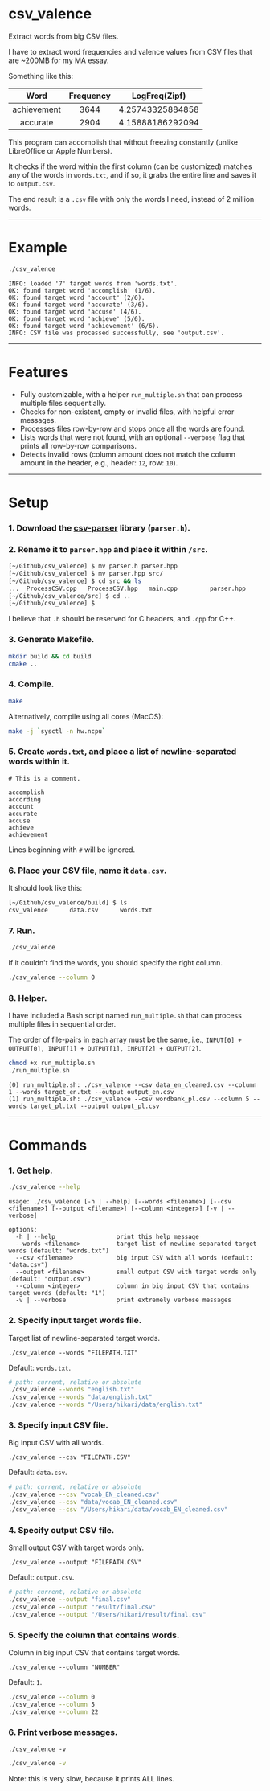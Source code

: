 # csv_valence
Extract words from big CSV files.

I have to extract word frequencies and valence values from CSV files that are ~200MB for my MA essay.

Something like this:

|    Word     | Frequency |  LogFreq(Zipf)   |
| :---------: | :-------: | :--------------: |
| achievement |   3644    | 4.25743325884858 |
|  accurate   |   2904    | 4.15888186292094 |

This program can accomplish that without freezing constantly (unlike LibreOffice or Apple Numbers).

It checks if the word within the first column (can be customized) matches any of the words in `words.txt`, and if so, it grabs the entire line and saves it to `output.csv`.

The end result is a `.csv` file with only the words I need, instead of 2 million words.


---


# Example

```bash
./csv_valence
```

```
INFO: loaded '7' target words from 'words.txt'.
OK: found target word 'accomplish' (1/6).
OK: found target word 'account' (2/6).
OK: found target word 'accurate' (3/6).
OK: found target word 'accuse' (4/6).
OK: found target word 'achieve' (5/6).
OK: found target word 'achievement' (6/6).
INFO: CSV file was processed successfully, see 'output.csv'.
```


---


# Features

* Fully customizable, with a helper `run_multiple.sh` that can process multiple files sequentially.
* Checks for non-existent, empty or invalid files, with helpful error messages.
* Processes files row-by-row and stops once all the words are found.
* Lists words that were not found, with an optional `--verbose` flag that prints all row-by-row comparisons.
* Detects invalid rows (column amount does not match the column amount in the header, e.g., header: `12`, row: `10`).

---


# Setup

### 1. Download the [csv-parser](https://github.com/AriaFallah/csv-parser) library (`parser.h`).

### 2. Rename it to `parser.hpp` and place it within `/src`.

```bash
[~/Github/csv_valence] $ mv parser.h parser.hpp
[~/Github/csv_valence] $ mv parser.hpp src/
[~/Github/csv_valence] $ cd src && ls
...  ProcessCSV.cpp   ProcessCSV.hpp   main.cpp         parser.hpp
[~/Github/csv_valence/src] $ cd ..
[~/Github/csv_valence] $
```

I believe that `.h` should be reserved for C headers, and `.cpp` for C++.

### 3. Generate Makefile.

```bash
mkdir build && cd build
cmake ..
```

### 4. Compile.

```bash
make
```


Alternatively, compile using all cores (MacOS):

```bash
make -j `sysctl -n hw.ncpu`
```

### 5. Create `words.txt`, and place a list of newline-separated words within it.

```
# This is a comment.

accomplish
according
account
accurate
accuse
achieve
achievement
```

Lines beginning with `#` will be ignored.

### 6. Place your CSV file, name it `data.csv`.

It should look like this:

```bash
[~/Github/csv_valence/build] $ ls
csv_valence      data.csv      words.txt
```

### 7. Run.

```bash
./csv_valence
```

If it couldn't find the words, you should specify the right column.

```bash
./csv_valence --column 0
```


### 8. Helper.

I have included a Bash script named `run_multiple.sh` that can process multiple files in sequential order.

The order of file-pairs in each array must be the same, i.e., `INPUT[0] + OUTPUT[0], INPUT[1] + OUTPUT[1], INPUT[2] + OUTPUT[2]`.

```bash
chmod +x run_multiple.sh
./run_multiple.sh
```

```
(0) run_multiple.sh: ./csv_valence --csv data_en_cleaned.csv --column 1 --words target_en.txt --output output_en.csv
(1) run_multiple.sh: ./csv_valence --csv wordbank_pl.csv --column 5 --words target_pl.txt --output output_pl.csv
```


---


# Commands

### 1. Get help.

```bash
./csv_valence --help
```

```
usage: ./csv_valence [-h | --help] [--words <filename>] [--csv <filename>] [--output <filename>] [--column <integer>] [-v | --verbose]

options:
  -h | --help                 print this help message
  --words <filename>          target list of newline-separated target words (default: "words.txt")
  --csv <filename>            big input CSV with all words (default: "data.csv")
  --output <filename>         small output CSV with target words only (default: "output.csv")
  --column <integer>          column in big input CSV that contains target words (default: "1")
  -v | --verbose              print extremely verbose messages
```

### 2. Specify input target words file.

Target list of newline-separated target words.

`./csv_valence --words "FILEPATH.TXT"`

Default: `words.txt`.

```bash
# path: current, relative or absolute
./csv_valence --words "english.txt"
./csv_valence --words "data/english.txt"
./csv_valence --words "/Users/hikari/data/english.txt"
```

### 3. Specify input CSV file.

Big input CSV with all words.

`./csv_valence --csv "FILEPATH.CSV"`

Default: `data.csv`.

```bash
# path: current, relative or absolute
./csv_valence --csv "vocab_EN_cleaned.csv"
./csv_valence --csv "data/vocab_EN_cleaned.csv"
./csv_valence --csv "/Users/hikari/data/vocab_EN_cleaned.csv"
```

### 4. Specify output CSV file.

Small output CSV with target words only.

`./csv_valence --output "FILEPATH.CSV"`

Default: `output.csv`.

```bash
# path: current, relative or absolute
./csv_valence --output "final.csv"
./csv_valence --output "result/final.csv"
./csv_valence --output "/Users/hikari/result/final.csv"
```

### 5. Specify the column that contains words.

Column in big input CSV that contains target words.

`./csv_valence --column "NUMBER"`

Default: `1`.

```bash
./csv_valence --column 0
./csv_valence --column 5
./csv_valence --column 22
```

### 6. Print verbose messages.

`./csv_valence -v`

```bash
./csv_valence -v
```

Note: this is very slow, because it prints ALL lines.
